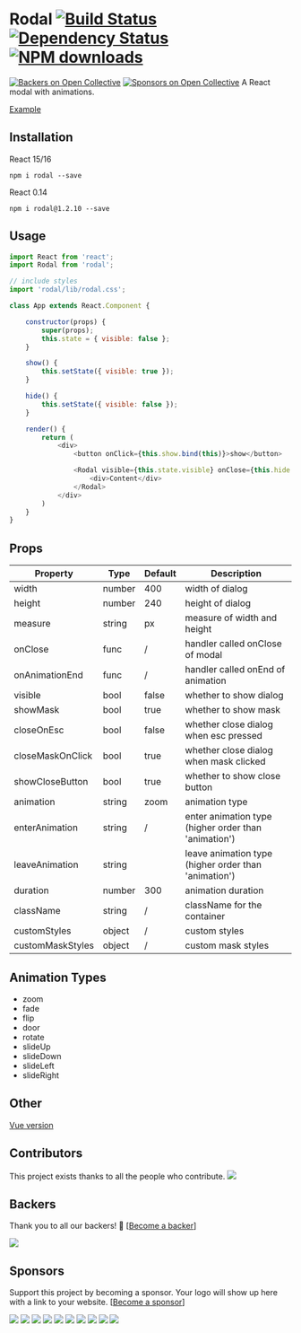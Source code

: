 # Rodal  [![Build Status](https://img.shields.io/travis/chenjiahan/rodal.svg?style=flat-square)](https://travis-ci.org/chenjiahan/rodal) [![Dependency Status](https://david-dm.org/chenjiahan/rodal.svg?style=flat-square)](https://david-dm.org/chenjiahan/rodal) [![NPM downloads](http://img.shields.io/npm/dm/rodal.svg?style=flat-square)](https://npmjs.org/package/rodal)
[![Backers on Open Collective](https://opencollective.com/rodal/backers/badge.svg)](#backers) [![Sponsors on Open Collective](https://opencollective.com/rodal/sponsors/badge.svg)](#sponsors)
A React modal with animations. 
 
[Example](https://chenjiahan.github.com/rodal)

## Installation    
React 15/16

    npm i rodal --save

React 0.14

    npm i rodal@1.2.10 --save

## Usage
``` javascript
import React from 'react';
import Rodal from 'rodal';

// include styles
import 'rodal/lib/rodal.css';

class App extends React.Component {

    constructor(props) {
        super(props);
        this.state = { visible: false };
    }

    show() {
        this.setState({ visible: true });
    }

    hide() {
        this.setState({ visible: false });
    }

    render() {
        return (
            <div>
                <button onClick={this.show.bind(this)}>show</button>

                <Rodal visible={this.state.visible} onClose={this.hide.bind(this)}>
                    <div>Content</div>
                </Rodal>
            </div>
        )
    }
}
```

## Props

Property|Type|Default|Description
---|---|---|---
width|number|400|width of dialog
height|number|240|height of dialog
measure|string|px|measure of width and height
onClose|func|/|handler called onClose of modal
onAnimationEnd|func|/|handler called onEnd of animation
visible|bool|false|whether to show dialog
showMask|bool|true|whether to show mask
closeOnEsc|bool|false|whether close dialog when esc pressed
closeMaskOnClick|bool|true|whether close dialog when mask clicked
showCloseButton|bool|true|whether to show close button
animation|string|zoom|animation type
enterAnimation|string|/|enter animation type (higher order than 'animation')
leaveAnimation|string||leave animation type (higher order than 'animation')
duration|number|300|animation duration
className|string|/|className for the container
customStyles|object|/|custom styles
customMaskStyles|object|/|custom mask styles

## Animation Types
* zoom
* fade
* flip
* door
* rotate
* slideUp
* slideDown
* slideLeft
* slideRight

## Other
[Vue version](https://github.com/chenjiahan/vodal)

## Contributors

This project exists thanks to all the people who contribute. 
<a href="https://github.com/chenjiahan/rodal/graphs/contributors"><img src="https://opencollective.com/rodal/contributors.svg?width=890&button=false" /></a>


## Backers

Thank you to all our backers! 🙏 [[Become a backer](https://opencollective.com/rodal#backer)]

<a href="https://opencollective.com/rodal#backers" target="_blank"><img src="https://opencollective.com/rodal/backers.svg?width=890"></a>


## Sponsors

Support this project by becoming a sponsor. Your logo will show up here with a link to your website. [[Become a sponsor](https://opencollective.com/rodal#sponsor)]

<a href="https://opencollective.com/rodal/sponsor/0/website" target="_blank"><img src="https://opencollective.com/rodal/sponsor/0/avatar.svg"></a>
<a href="https://opencollective.com/rodal/sponsor/1/website" target="_blank"><img src="https://opencollective.com/rodal/sponsor/1/avatar.svg"></a>
<a href="https://opencollective.com/rodal/sponsor/2/website" target="_blank"><img src="https://opencollective.com/rodal/sponsor/2/avatar.svg"></a>
<a href="https://opencollective.com/rodal/sponsor/3/website" target="_blank"><img src="https://opencollective.com/rodal/sponsor/3/avatar.svg"></a>
<a href="https://opencollective.com/rodal/sponsor/4/website" target="_blank"><img src="https://opencollective.com/rodal/sponsor/4/avatar.svg"></a>
<a href="https://opencollective.com/rodal/sponsor/5/website" target="_blank"><img src="https://opencollective.com/rodal/sponsor/5/avatar.svg"></a>
<a href="https://opencollective.com/rodal/sponsor/6/website" target="_blank"><img src="https://opencollective.com/rodal/sponsor/6/avatar.svg"></a>
<a href="https://opencollective.com/rodal/sponsor/7/website" target="_blank"><img src="https://opencollective.com/rodal/sponsor/7/avatar.svg"></a>
<a href="https://opencollective.com/rodal/sponsor/8/website" target="_blank"><img src="https://opencollective.com/rodal/sponsor/8/avatar.svg"></a>
<a href="https://opencollective.com/rodal/sponsor/9/website" target="_blank"><img src="https://opencollective.com/rodal/sponsor/9/avatar.svg"></a>


